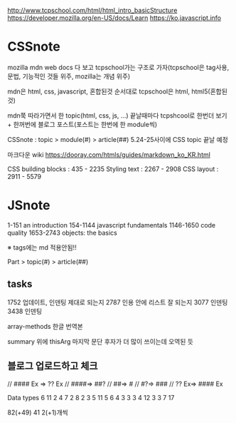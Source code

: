 http://www.tcpschool.com/html/html_intro_basicStructure
https://developer.mozilla.org/en-US/docs/Learn
https://ko.javascript.info

# CSSnote
mozilla mdn web docs 다 보고 tcpschool가는 구조로 가자(tcpschool은 tag사용, 문법, 기능적인 것들 위주, mozilla는 개념 위주)

mdn은 html, css, javascript, 혼합된것 순서대로
tcpschool은 html, html5(혼합된것)

mdn쭉 따라가면서 한 topic(html, css, js, ...) 끝날때마다 tcpshcool로 한번더 보기 + 한꺼번에 블로그 포스트(포스트는 한번에 한 module씩)

CSSnote : topic > module(#) > article(##)
5.24-25사이에 CSS topic 끝날 예정

마크다운 wiki 
https://dooray.com/htmls/guides/markdown_ko_KR.html

CSS building blocks : 435 - 2235
Styling text : 2267 - 2908
CSS layout : 2911 - 5579

# JSnote
1-151		an introduction
154-1144	javascript fundamentals
1146-1650	code quality
1653-2743	objects: the basics


※ tags에는 md 적용안됨!!

Part > topic(#) > article(##)

## tasks
1752 업데이트, 인덴팅 제대로 되는지
2787 인용 안에 리스트 잘 되는지
3077 인덴팅
3438 인덴팅

array-methods 한글 번역본

summary 위에 thisArg 마지막 문단 후자가 더 많이 쓰이는데 오역된 듯

## 블로그 업로드하고 체크


// #### Ex => ?? Ex
// ####=> ##?
// ##=> #
// #?=> ###
// ?? Ex=> #### Ex

Data types
6
11
2
4
7
2
8
2
3
5
11
5
6
4
3
3
3
4
12
3
3
7
17

82(+49)
41
2(+1)개씩
